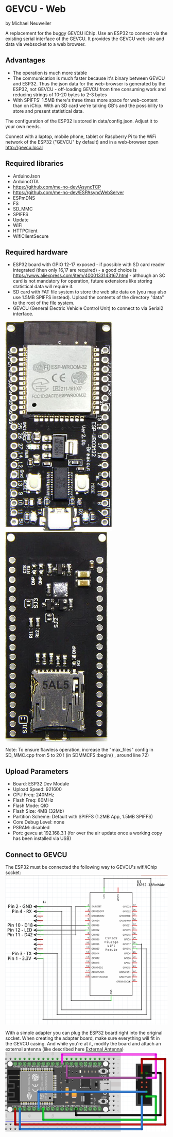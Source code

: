 GEVCU - Web
=================
by Michael Neuweiler

A replacement for the buggy GEVCU iChip. Use an ESP32 to connect via the existing serial interface
of the GEVCU. It provides the GEVCU web-site and data via websocket to a web browser.

## Advantages
* The operation is much more stable
* The communication is much faster because it's binary between GEVCU and ESP32. Thus the json data
for the web-browser is generated by the ESP32, not GEVCU - off-loading GEVCU from time consuming work and reducing strings of 10-20 bytes to 2-3 bytes
* With SPIFFS' 1.5MB there's three times more space for web-content than on iChip. With an SD card we're talking GB's and the possibility to store and present statistical data.

The configuration of the ESP32 is stored in data/config.json. Adjust it to your own needs. 

Connect with a laptop, mobile phone, tablet or Raspberry Pi to the WiFi network of the ESP32 ("GEVCU" by default) and in a web-browser open http://gevcu.local 

## Required libraries
* ArduinoJson
* ArduinoOTA
* https://github.com/me-no-dev/AsyncTCP
* https://github.com/me-no-dev/ESPAsyncWebServer
* ESPmDNS
* FS
* SD_MMC
* SPIFFS
* Update
* WiFi
* HTTPClient
* WifiClientSecure

## Required hardware
* ESP32 board with GPIO 12-17 exposed - if possible with SD card reader integrated (then only 16,17 are required) - a good choice is https://www.aliexpress.com/item/4000133143167.html - although an SC card is not mandatory for operation, future extensions like storing statistical data
will require it.
* SD card with FAT file system to store the web site data on (you may also use 1.5MB SPIFFS instead).
Upload the contents of the directory "data" to the root of the file system.
* GEVCU (General Electric Vehicle Control Unit) to connect to via Serial2 interface.

![BoardTop](docs/ESP-WROOM-32-top.jpg) ![BoardBottom](docs/ESP-WROOM-32-bottom.jpg)

Note: To ensure flawless operation, increase the "max_files" config in SD_MMC.cpp from 5 to 20 !
      (in SDMMCFS::begin() , around line 72)

## Upload Parameters
* Board: ESP32 Dev Module
* Upload Speed: 921600
* CPU Freq: 240MHz
* Flash Freq: 80MHz
* Flash Mode: QIO
* Flash Size: 4MB (32Mb)
* Partition Scheme: Default with SPIFFS (1.2MB App, 1.5MB SPIFFS)
* Core Debug Level: none
* PSRAM: disabled
* Port: gevcu at 192.168.3.1 (for over the air update once a working copy has been installed via USB)

## Connect to GEVCU

The ESP32 must be connected the following way to GEVCU's wifi/iChip socket:
![Schema](./docs/AdapterDiagram.png)

With a simple adapter you can plug the ESP32 board right into the original socket. When creating the adapter board, make sure everything will fit in the GEVCU casing. And while you're at it, modify the board and attach an external antenna (like described here [External Antenna](https://www.hackster.io/simon-vavpotic/esp32-and-esp8266-external-antenna-f28e6b))
![Adapter](docs/AdapterBreadboard.png)
